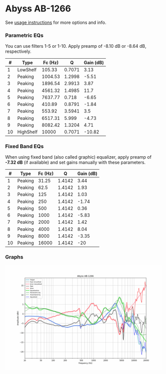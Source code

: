 # Abyss AB-1266
See [usage instructions](https://github.com/jaakkopasanen/AutoEq#usage) for more options and info.

### Parametric EQs
You can use filters 1-5 or 1-10. Apply preamp of -8.10 dB or -8.64 dB, respectively.

|   # | Type      |   Fc (Hz) |      Q |   Gain (dB) |
|-----|-----------|-----------|--------|-------------|
|   1 | LowShelf  |    105.33 | 0.7071 |        3.13 |
|   2 | Peaking   |   1004.53 | 1.2998 |       -5.51 |
|   3 | Peaking   |   1896.54 | 2.9913 |        3.87 |
|   4 | Peaking   |   4561.32 | 1.4985 |       11.7  |
|   5 | Peaking   |   7637.77 | 0.718  |       -6.65 |
|   6 | Peaking   |    410.89 | 0.8791 |       -1.84 |
|   7 | Peaking   |    553.92 | 3.5941 |        3.5  |
|   8 | Peaking   |   6517.31 | 5.999  |       -4.73 |
|   9 | Peaking   |   8082.42 | 1.3204 |        4.71 |
|  10 | HighShelf |  10000    | 0.7071 |      -10.82 |

### Fixed Band EQs
When using fixed band (also called graphic) equalizer, apply preamp of **-7.32 dB** (if available) and set gains manually with these parameters.

|   # | Type    |   Fc (Hz) |      Q |   Gain (dB) |
|-----|---------|-----------|--------|-------------|
|   1 | Peaking |     31.25 | 1.4142 |        3.44 |
|   2 | Peaking |     62.5  | 1.4142 |        1.93 |
|   3 | Peaking |    125    | 1.4142 |        1.03 |
|   4 | Peaking |    250    | 1.4142 |       -1.74 |
|   5 | Peaking |    500    | 1.4142 |        0.36 |
|   6 | Peaking |   1000    | 1.4142 |       -5.83 |
|   7 | Peaking |   2000    | 1.4142 |        1.42 |
|   8 | Peaking |   4000    | 1.4142 |        8.04 |
|   9 | Peaking |   8000    | 1.4142 |       -3.35 |
|  10 | Peaking |  16000    | 1.4142 |      -20    |

### Graphs
![](./Abyss%20AB-1266.png)

